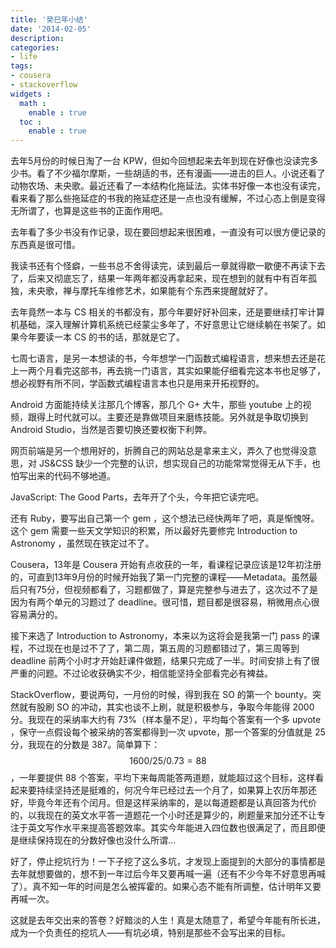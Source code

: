 ```yaml
---
title: '癸巳年小结'
date: '2014-02-05'
description:
categories: 
- life
tags:
- cousera
- stackoverflow
widgets :
  math :
    enable : true
  toc :
    enable : true
---
```


去年5月份的时候日淘了一台 KPW，但如今回想起来去年到现在好像也没读完多少书。看了不少福尔摩斯，一些胡适的书，还有漫画——进击的巨人。小说还看了动物农场、未央歌。最近还看了一本结构化拖延法。实体书好像一本也没有读完，看来看了那么些拖延症的书我的拖延症还是一点也没有缓解，不过心态上倒是变得无所谓了，也算是这些书的正面作用吧。

去年看了多少书没有作记录，现在要回想起来很困难，一直没有可以很方便记录的东西真是很可惜。

我读书还有个怪癖，一些书总不舍得读完，读到最后一章就得歇一歇便不再读下去了，后来又彻底忘了，结果一年两年都没再拿起来，现在想到的就有中有百年孤独，未央歌，禅与摩托车维修艺术，如果能有个东西来提醒就好了。

去年竟然一本与 CS 相关的书都没有，那今年要好好补回来，还是要继续打牢计算机基础，深入理解计算机系统已经蒙尘多年了，不好意思让它继续躺在书架了。如果今年要读一本 CS 的书的话，那就是它了。

七周七语言，是另一本想读的书，今年想学一门函数式编程语言，想来想去还是花上一两个月看完这部书，再去挑一门语言，其实如果能仔细看完这本书也足够了，想必视野有所不同，学函数式编程语言本也只是用来开拓视野的。

Android 方面能持续关注那几个博客，那几个 G+ 大牛，那些 youtube 上的视频，跟得上时代就可以。主要还是靠做项目来磨练技能。另外就是争取切换到 Android Studio，当然是否要切换还要权衡下利弊。

网页前端是另一个想用好的，折腾自己的网站总是拿来主义，弄久了也觉得没意思，对 JS&CSS 缺少一个完整的认识，想实现自己的功能常常觉得无从下手，也怕写出来的代码不够地道。

JavaScript: The Good Parts，去年开了个头，今年把它读完吧。




还有 Ruby，要写出自己第一个 gem ，这个想法已经快两年了吧，真是惭愧呀。这个 gem 需要一些天文学知识的积累，所以最好先要修完 Introduction to Astronomy ，虽然现在铁定过不了。



Cousera，13年是 Cousera 开始有点收获的一年，看课程记录应该是12年初注册的，可直到13年9月份的时候开始我了第一门完整的课程——Metadata。虽然最后只有75分，但视频都看了，习题都做了，算是完整参与进去了，这次过不了是因为有两个单元的习题过了 deadline。很可惜，题目都是很容易，稍微用点心很容易满分的。

接下来选了 Introduction to Astronomy，本来以为这将会是我第一门 pass 的课程，不过现在也是过不了了，第二周，第五周的习题都错过了，第三周等到 deadline 前两个小时才开始赶课件做题，结果只完成了一半。时间安排上有了很严重的问题。不过论收获确实不少，相信能坚持全部看完必有裨益。

StackOverflow，要说两句，一月份的时候，得到我在 SO 的第一个 bounty。突然就有股刷 SO 的冲动，其实也谈不上刷，就是积极参与，争取今年能得 2000 分。我现在的采纳率大约有 73%（样本量不足），平均每个答案有一个多 upvote ，保守一点假设每个被采纳的答案都得到一次 upvote，那一个答案的分值就是 25 分，我现在的分数是 387。简单算下：$$ 1600/25/0.73=88 $$ ，一年要提供 88 个答案，平均下来每周能答两道题，就能超过这个目标，这样看起来要持续坚持还是挺难的，何况今年已经过去一个月了，如果算上农历年那还好，毕竟今年还有个闰月。但是这样采纳率的，是以每道题都是认真回答为代价的，以我现在的英文水平答一道题花一个小时还是算少的，刷题量来加分还不让专注于英文写作水平来提高答题效率。其实今年能进入四位数也很满足了，而且即便是继续保持现在的分数好像也没什么所谓…

好了，停止挖坑行为！一下子挖了这么多坑，才发现上面提到的大部分的事情都是去年就想要做的，想不到一年过后今年又要再喊一遍（还有不少今年不好意思再喊了）。真不知一年的时间是怎么被挥霍的。如果心态不能有所调整，估计明年又要再喊一次。

这就是去年交出来的答卷？好黯淡的人生！真是太随意了，希望今年能有所长进，成为一个负责任的挖坑人——有坑必填，特别是那些不会写出来的目标。

